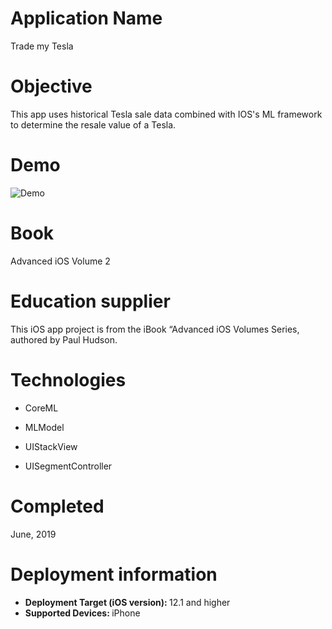 # Application Name
Trade my Tesla

# Objective
This app uses historical Tesla sale data combined with IOS's ML framework to determine the resale value of a Tesla. 

# Demo
![Demo](Demo_08122019.gif)

# Book
Advanced iOS Volume 2

# Education supplier
This iOS app project is from the iBook “Advanced iOS Volumes Series, authored by Paul Hudson.

# Technologies

- CoreML

- MLModel

- UIStackView

- UISegmentController


# Completed
June, 2019

# Deployment information
- <strong>Deployment Target (iOS version): </strong>12.1 and higher
- <strong>Supported Devices: </strong>iPhone

